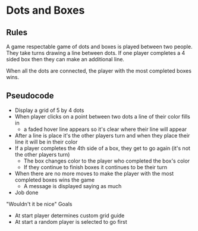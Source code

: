 # Dots and Boxes
## Rules
A game respectable game of dots and boxes is played between two people. They take turns drawing a line between dots. If one player completes a 4 sided box then they can make an additional line.

When all the dots are connected, the player with the most completed boxes wins. 

## Pseudocode

- Display a grid of 5 by 4 dots
- When player clicks on a point between two dots a line of their color fills in
    - a faded hover line appears so it's clear where their line will appear
- After a line is place it's the other players turn and when they place their line it will be in their color
- If a player completes the 4th side of a box, they get to go again (it's not the other players turn)
    - The box changes color to the player who completed the box's color
    - If they continue to finish boxes it continues to be their turn
- When there are no more moves to make the player with the most completed boxes wins the game
    - A message is displayed saying as much
- Job done

"Wouldn't it be nice" Goals
- At start player determines custom grid guide
- At start a random player is selected to go first